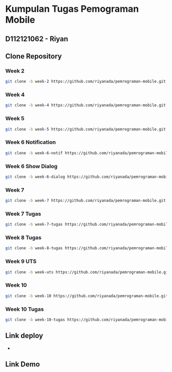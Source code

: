 # Kumpulan Tugas Pemograman Mobile

## D112121062 -  Riyan

## Clone Repository 
### Week 2
```sh
git clone -b week-2 https://github.com/riyanada/pemrograman-mobile.git
```

<!-- ### Week 3
```sh
git clone -b week-3 https://github.com/riyanada/pemrograman-mobile.git
``` -->

### Week 4
```sh
git clone -b week-4 https://github.com/riyanada/pemrograman-mobile.git
```

### Week 5
```sh
git clone -b week-5 https://github.com/riyanada/pemrograman-mobile.git
```

### Week 6 Notification
```sh
git clone -b week-6-notif https://github.com/riyanada/pemrograman-mobile.git
```

### Week 6 Show Dialog
```sh
git clone -b week-6-dialog https://github.com/riyanada/pemrograman-mobile.git
```

### Week 7
```sh
git clone -b week-7 https://github.com/riyanada/pemrograman-mobile.git
```

### Week 7 Tugas
```sh
git clone -b week-7-tugas https://github.com/riyanada/pemrograman-mobile.git
```

### Week 8 Tugas
```sh
git clone -b week-8-tugas https://github.com/riyanada/pemrograman-mobile.git
```
### Week 9 UTS
```sh
git clone -b week-uts https://github.com/riyanada/pemrograman-mobile.git
```

### Week 10
```sh
git clone -b week-10 https://github.com/riyanada/pemrograman-mobile.git
```

### Week 10 Tugas
```sh
git clone -b week-10-tugas https://github.com/riyanada/pemrograman-mobile.git
```

## Link deploy
- 

## Link Demo
